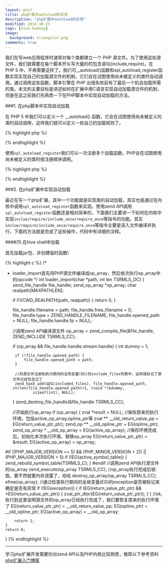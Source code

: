 ```yaml
---
layout: post
title: php扩展中autoload的实现
description: "php扩展中autoload的实现"
modified: 2014-10-23
tags: [hive hadoop]
image:
  background: triangular.png
comments: true
---
```


我们在写web应用程序时通常对每个类都建立一个 PHP 源文件。为了使用这些源文件，我们就需要在每个脚本开头写大量的的包含语句(include,require)。在 PHP 5 中，不再需要这样了。我们可__autoload()函数和spl_autoload_register函数实现实现自己的加载源文件的机制，它们会在试图使用尚未被定义的类时自动调用。通过调用这些函数，脚本引擎在 PHP 出错失败前有了最后一个机会加载所需的类。本文的主要目标是讲述如何在扩展中用C语言实现自动加载源文件的机制，但是在这之前我们先熟悉一下在PHP脚本中实现自动加载的方法。


###1. 在php脚本中实现自动加载

在 PHP 5 中我们可以定义一个 __autoload() 函数，它会在试图使用尚未被定义的类时自动调用，这样我们就可以定义一些自己的加载规则了。

{% highlight php %}
<?php
function __autoload($class_name) {
    require_once $class_name . '.php';
}

$obj  = new MyClass1();
$obj2 = new MyClass2();
?>
{% endhighlight %}

使用`spl_autoload_register`我们可以一次注册多个加载函数，PHP会在试图使用尚未被定义的类时按注册顺序调用。

{% highlight php %}
<?php
function autoload_services($class_name)
{
    $file = 'services/' . $class_name. '.php';
    if (file_exists($file))
    {
        require_once($file);
    }
}
function autoload_vos($class_name)
{
    $file = 'vos/' . $class_name. '.php';
    if (file_exists($file))
    {
        require_once($file);
    }
}
spl_autoload_register('autoload_services');
spl_autoload_register('autoload_vos');
?>

{% endhighlight %}


###2. 在php扩展中实现自动加载

最近在写一个php扩展，其中一个功能就是实现类的自动加载，其实也是通过在内核中调用`spl_autoload_register`函数来实现。使用zend API调用`spl_autoload_register`函数还是相对简单的，下面我们主要讲一下如何在内核中实现`inclue/require/include_once/require_once`等指令的功能。其实`inclue/require/include_once/require_once`等指令主要是读入文件编译并执行，下面的方法就是完成了这些操作，代码中有详细的注释。

####(1).在hive shell中加载

首先加载jar包，并创建临时函数\

{% highlight c %}
/*
*  loader_import首先将PHP源文件编译成op_array，然后依次执行op_array中的opcode
*/
int loader_import(char *path, int len TSRMLS_DC) {
    zend_file_handle file_handle;
    zend_op_array   *op_array;
    char realpath[MAXPATHLEN];

    if (!VCWD_REALPATH(path, realpath)) {
        return 0;
    }

    file_handle.filename = path;
    file_handle.free_filename = 0;
    file_handle.type = ZEND_HANDLE_FILENAME;
    file_handle.opened_path = NULL;
    file_handle.handle.fp = NULL;
    
    //调用zend API编译源文件
    op_array = zend_compile_file(&file_handle, ZEND_INCLUDE TSRMLS_CC);

    if (op_array && file_handle.handle.stream.handle) {
        int dummy = 1;

        if (!file_handle.opened_path) {
            file_handle.opened_path = path;
        }
        
        //将源文件注册到执行期间的全局变量(EG)的include_files列表中，这样就标记了源文件已经包含过了
        zend_hash_add(&EG(included_files), file_handle.opened_path, strlen(file_handle.opened_path)+1, (void *)&dummy,
                sizeof(int), NULL);
    }
    zend_destroy_file_handle(&file_handle TSRMLS_CC);

    //开始执行op_array
    if (op_array) {
        zval *result = NULL;
        //保存原来的执行环境，包括active_op_array,opline_ptr等
        zval ** __old_return_value_pp   =  EG(return_value_ptr_ptr);
        zend_op ** __old_opline_ptr     = EG(opline_ptr); 
        zend_op_array * __old_op_array  = EG(active_op_array);
        //保存环境完成后，初始化本次执行环境，替换op_array
        EG(return_value_ptr_ptr) = &result;
        EG(active_op_array)      = op_array;

#if ((PHP_MAJOR_VERSION == 5) && (PHP_MINOR_VERSION > 2)) || (PHP_MAJOR_VERSION > 5)
        if (!EG(active_symbol_table)) {
            zend_rebuild_symbol_table(TSRMLS_C);
        }
#endif
        //调用zend API执行源文件的op_array
        zend_execute(op_array TSRMLS_CC);
        //op_array执行完成后销毁，要不然就要内存泄露了，哈哈
        destroy_op_array(op_array TSRMLS_CC);
        efree(op_array);
        //通过检查执行期间的全局变量(EG)的exception是否被标记来确定是否有异常
        if (!EG(exception)) {
            if (EG(return_value_ptr_ptr) && *EG(return_value_ptr_ptr)) {
                zval_ptr_dtor(EG(return_value_ptr_ptr));
            }
        }
        //ok,执行到这里说明源文件的op_array已经执行完成了，我们要恢复原来的执行环境了
        EG(return_value_ptr_ptr) = __old_return_value_pp;
        EG(opline_ptr)           = __old_opline_ptr; 
        EG(active_op_array)      = __old_op_array; 

        return 1;
    }
    return 0;
}
{% endhighlight  %}


---

学习php扩展开发需要你对zend API以及PHP内核比较熟悉，推荐以下参考资料
 [php扩展入门博客](http://www.walu.cc/phpbook/index.md)
